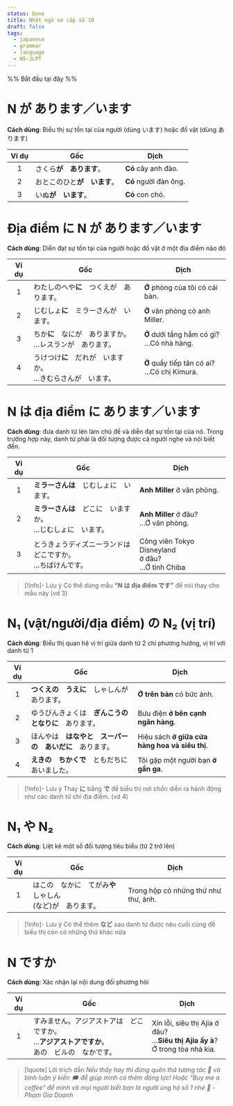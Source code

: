 ```yaml
---
status: Done
title: Nhật ngữ sơ cấp số 10
draft: false
tags:
  - japanese
  - grammar
  - language
  - N5-JLPT
---
```

%% Bắt đầu tại đây %%
# N が あります／います
**Cách dùng**: Biểu thị sự tồn tại của người (dùng います) hoặc đồ vật (dùng あります)

| Ví dụ | Gốc              | Dịch                  |
| :---: | ---------------- | --------------------- |
|   1   | さくら**が　あります**。   | **Có** cây anh đào.   |
|   2   | おとこのひと**が　います**。 | **Có** người đàn ông. |
|   3   | いぬ**が　います**。     | **Có** con chó.       |

# Địa điểm に N が あります／います
**Cách dùng**: Diễn đạt sự tồn tại của người hoặc đồ vật ở một địa điểm nào đó

| Ví dụ | Gốc                                   | Dịch                                            |
| :---: | ------------------------------------- | ----------------------------------------------- |
|   1   | わたしのへや**に**　つくえが　あります。                | **Ở** phòng của tôi có cái bàn.                 |
|   2   | じむしょ**に**　ミラーさんが　います。                 | **Ở** văn phòng có anh Miller.                  |
|   3   | ちか**に**　なにが　ありますか。  <br>…レスランが　あります。  | **Ở** dưới tầng hầm có gì?  <br>…Có nhà hàng.   |
|   4   | うけつけ**に**　だれが　いますか。  <br>…きむらさんが　います。 | **Ở** quầy tiếp tân có ai?  <br>…Có chị Kimura. |

# N は địa điểm に あります／います
**Cách dùng**: đưa danh từ lên làm chủ đề và diễn đạt sự tồn tại của nó. Trong trường hợp này, danh từ phải là đối tượng được cả người nghe và nói biết đến.

| Ví dụ | Gốc                                                                   | Dịch                                                      |
|:-----:| --------------------------------------------------------------------- | --------------------------------------------------------- |
|   1   | **ミラーさんは**　じむしょに　います。                                | **Anh Miller** ở văn phòng.                               |
|   2   | **ミラーさんは**　どこに　いますか。  <br>…じむしょに　います。       | **Anh Miller** ở đâu?  <br>…Ở văn phòng.                  |
|   3   | とうきょうディズニーランドは　  <br>どこですか。  <br>…ちばけんです。 | Công viên Tokyo Disneyland  <br>ở đâu?  <br>…Ở tỉnh Chiba |

> [!info]- Lưu ý
> Có thể dùng mẫu **“N は địa điểm です”** để nói thay cho mẫu này (vd 3)

# N₁ (vật/người/địa điểm) の N₂ (vị trí)
**Cách dùng**: Biểu thị quan hệ vị trí giữa danh từ 2 chỉ phương hướng, vị trí với danh từ 1

| Ví dụ | Gốc                                                      | Dịch                                           |
|:-----:| -------------------------------------------------------- | ---------------------------------------------- |
|   1   | **つくえの　うえに**　しゃしんが　あります。             | **Ở trên bàn** có bức ảnh.                     |
|   2   | ゆうびんきょくは　**ぎんこうの　となりに**　あります。   | Bưu điện **ở bên cạnh ngân hàng**.             |
|   3   | ほんやは　**はなやと　スーパーの　あいだに**　あります。 | Hiệu sách **ở giữa cửa hàng hoa và siêu thị**. |
|   4   | **えきの　ちかくで**　ともだちに　あいました。           | Tôi gặp một người bạn **ở gần ga**.            |

> [!info]- Lưu ý
> Thay **に** bằng **で** để biểu thị nơi chốn diễn ra hành động như các danh từ chỉ địa điểm. (vd 4)

# N₁ や N₂
**Cách dùng**: Liệt kê một số đối tượng tiêu biểu (từ 2 trở lên)

| Vi dụ | Gốc                                                              | Dịch                                 |
|:-----:| ---------------------------------------------------------------- | ------------------------------------ |
|   1   | はこの　なかに　てがみ**や**　しゃしん  <br>(など)が　あります。 | Trong hộp có những thứ như thư, ảnh. |

> [!info]- Lưu ý
> Có thể thêm **など** sau danh từ được nêu cuối cùng để biểu thị còn có những thứ khác nữa

# N ですか
**Cách dùng**: Xác nhận lại nội dung đối phương hỏi

| Ví dụ | Gốc                                                         | Dịch                                                                                  |
| :---: | ----------------------------------------------------------- | ------------------------------------------------------------------------------------- |
|   1   | すみません。アジアストアは　どこですか。  <br>…**アジアストアですか**。  <br>あの　ビルの　なかです。 | Xin lỗi, siêu thị Ajia ở đâu?  <br>…**Siêu thị Ajia ấy à**?  <br>Ở trong tòa nhà kia. |

> [!quote] Lời trích dẫn
> *Nếu thấy hay thì đừng quên thả tương tác 💛 và bình luận ý kiến 🗯️ để giúp mình có thêm động lực! Hoặc "Buy me a coffee" để mình và mọi người biết bạn là người ủng hộ số 1 nhé 🎉 - Phạm Gia Doanh*